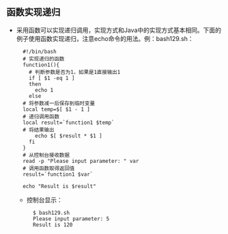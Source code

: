 ## 函数实现递归

* 采用函数可以实现递归调用，实现方式和Java中的实现方式基本相同。下面的例子使用函数实现递归，注意echo命令的用法。例：bash129.sh：

        #!/bin/bash
        # 实现递归的函数
        function1(){
          # 判断参数是否为1，如果是1直接输出1
          if [ $1 -eq 1 ]
          then
            echo 1
          else
        # 将参数减一后保存到临时变量
        local temp=$[ $1 - 1 ]
        # 递归调用函数
        local result=`function1 $temp`
        # 将结果输出
            echo $[ $result * $1 ] 
          fi
        }
        # 从控制台接收数据
        read -p "Please input parameter: " var
        # 调用函数取得返回值
        result=`function1 $var`

        echo "Result is $result"

  * 控制台显示：

          $ bash129.sh
          Please input parameter: 5
          Result is 120
